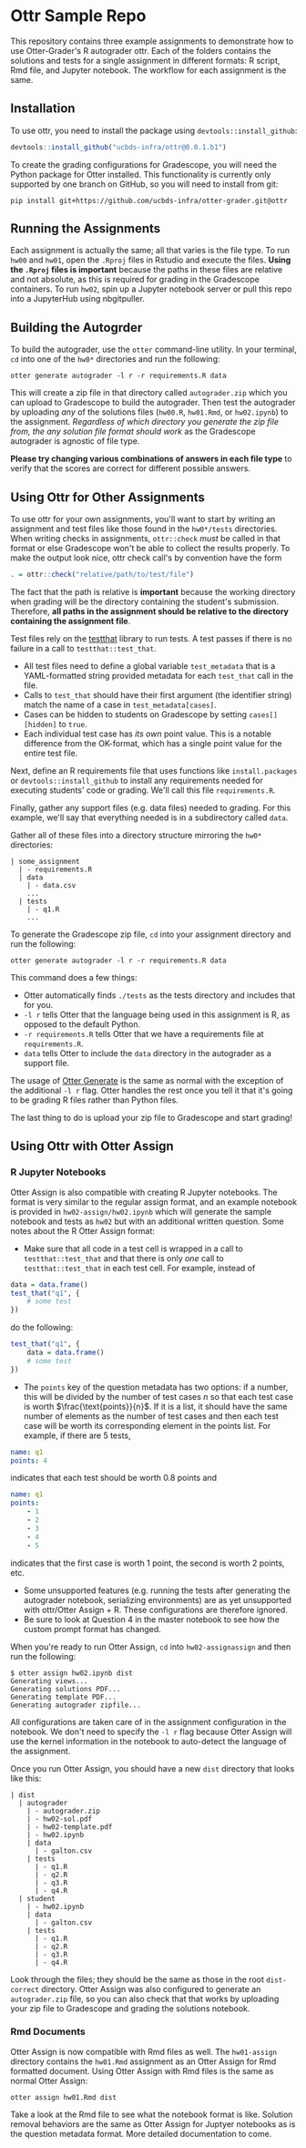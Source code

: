 # Ottr Sample Repo

This repository contains three example assignments to demonstrate how to use Otter-Grader's R autograder ottr. Each of the folders contains the solutions and tests for a single assignment in different formats: R script, Rmd file, and Jupyter notebook. The workflow for each assignment is the same.

## Installation

To use ottr, you need to install the package using `devtools::install_github`:

```r
devtools::install_github("ucbds-infra/ottr@0.0.1.b1")
```

To create the grading configurations for Gradescope, you will need the Python package for Otter installed. This functionality is currently only supported by one branch on GitHub, so you will need to install from git:

```console
pip install git+https://github.com/ucbds-infra/otter-grader.git@ottr
```

## Running the Assignments

Each assignment is actually the same; all that varies is the file type. To run `hw00` and `hw01`, open the `.Rproj` files in Rstudio and execute the files. **Using the `.Rproj` files is important** because the paths in these files are relative and not absolute, as this is required for grading in the Gradescope containers. To run `hw02`, spin up a Jupyter notebook server or pull this repo into a JupyterHub using nbgitpuller.

## Building the Autogrder

To build the autograder, use the `otter` command-line utility. In your terminal, `cd` into one of the `hw0*` directories and run the following:

```console
otter generate autograder -l r -r requirements.R data
```

This will create a zip file in that directory called `autograder.zip` which you can upload to Gradescope to build the autograder. Then test the autograder by uploading _any_ of the solutions files (`hw00.R`, `hw01.Rmd`, or `hw02.ipynb`) to the assignment. _Regardless of which directory you generate the zip file from, the any solution file format should work_ as the Gradescope autograder is agnostic of file type.

**Please try changing various combinations of answers in each file type** to verify that the scores are correct for different possible answers.

## Using Ottr for Other Assignments

To use ottr for your own assignments, you'll want to start by writing an assignment and test files like those found in the `hw0*/tests` directories. When writing checks in assignments, `ottr::check` _must_ be called in that format or else Gradescope won't be able to collect the results properly. To make the output look nice, ottr check call's by convention have the form

```r
. = ottr::check("relative/path/to/test/file")
```

The fact that the path is relative is **important** because the working directory when grading will be the directory containing the student's submission. Therefore, **all paths in the assignment should be relative to the directory containing the assignment file**.

Test files rely on the [testthat](https://testthat.r-lib.org/) library to run tests. A test passes if there is no failure in a call to `testthat::test_that`.

* All test files need to define a global variable `test_metadata` that is a YAML-formatted string provided metadata for each `test_that` call in the file.
* Calls to `test_that` should have their first argument (the identifier string) match the name of a case in `test_metadata[cases]`.
* Cases can be hidden to students on Gradescope by setting `cases[][hidden]` to `true`.
* Each individual test case has _its own_ point value. This is a notable difference from the OK-format, which has a single point value for the entire test file.

Next, define an R requirements file that uses functions like `install.packages` or `devtools::install_github` to install any requirements needed for executing students' code or grading. We'll call this file `requirements.R`. 

Finally, gather any support files (e.g. data files) needed to grading. For this example, we'll say that everything needed is in a subdirectory called `data`.

Gather all of these files into a directory structure mirroring the `hw0*` directories:

```
| some_assignment
  | - requirements.R
  | data
    | - data.csv
    ...
  | tests
    | - q1.R
    ...
```

To generate the Gradescope zip file, `cd` into your assignment directory and run the following:

```console
otter generate autograder -l r -r requirements.R data
```

This command does a few things:

* Otter automatically finds `./tests` as the tests directory and includes that for you.
* `-l r` tells Otter that the language being used in this assignment is R, as opposed to the default Python.
* `-r requirements.R` tells Otter that we have a requirements file at `requirements.R`.
* `data` tells Otter to include the `data` directory in the autograder as a support file.

The usage of [Otter Generate](https://otter-grader.readthedocs.io/en/beta/otter_generate.html) is the same as normal with the exception of the additional `-l r` flag. Otter handles the rest once you tell it that it's going to be grading R files rather than Python files.

The last thing to do is upload your zip file to Gradescope and start grading!

## Using Ottr with Otter Assign

### R Jupyter Notebooks

Otter Assign is also compatible with creating R Jupyter notebooks. The format is very similar to the regular assign format, and an example notebook is provided in `hw02-assign/hw02.ipynb` which will generate the sample notebook and tests as `hw02` but with an additional written question. Some notes about the R Otter Assign format:

* Make sure that all code in a test cell is wrapped in a call to `testthat::test_that` and that there is only _one_ call to `testthat::test_that` in each test cell. For example, instead of

```r
data = data.frame()
test_that("q1", {
    # some test
})
```

do the following:

```r
test_that("q1", {
    data = data.frame()
    # some test
})
```

* The `points` key of the question metadata has two options: if a number, this will be divided by the number of test cases $n$ so that each test case is worth $\frac{\text{points}}{n}$. If it is a list, it should have the same number of elements as the number of test cases and then each test case will be worth its corresponding element in the points list. For example, if there are 5 tests,

```yaml
name: q1
points: 4
```

indicates that each test should be worth 0.8 points and

```yaml
name: q1
points:
    - 1
    - 2
    - 3
    - 4
    - 5
```

indicates that the first case is worth 1 point, the second is worth 2 points, etc.

* Some unsupported features (e.g. running the tests after generating the autograder notebook, serializing environments) are as yet unsupported with ottr/Otter Assign + R. These configurations are therefore ignored.
* Be sure to look at Question 4 in the master notebook to see how the custom prompt format has changed.

When you're ready to run Otter Assign, `cd` into `hw02-assignassign` and then run the following:

```console
$ otter assign hw02.ipynb dist
Generating views...
Generating solutions PDF...
Generating template PDF...
Generating autograder zipfile...
```

All configurations are taken care of in the assignment configuration in the notebook. We don't need to specify the `-l r` flag because Otter Assign will use the kernel information in the notebook to auto-detect the language of the assignment.

Once you run Otter Assign, you should have a new `dist` directory that looks like this:

```
| dist
  | autograder
    | - autograder.zip
    | - hw02-sol.pdf
    | - hw02-template.pdf
    | - hw02.ipynb
    | data
      | - galton.csv
    | tests
      | - q1.R
      | - q2.R
      | - q3.R
      | - q4.R
  | student
    | - hw02.ipynb
    | data
      | - galton.csv
    | tests
      | - q1.R
      | - q2.R
      | - q3.R
      | - q4.R
```

Look through the files; they should be the same as those in the root `dist-correct` directory. Otter Assign was also configured to generate an `autograder.zip` file, so you can also check that that works by uploading your zip file to Gradescope and grading the solutions notebook.

### Rmd Documents

Otter Assign is now compatible with Rmd files as well. The `hw01-assign` directory contains the `hw01.Rmd` assignment as an Otter Assign for Rmd formatted document. Using Otter Assign with Rmd files is the same as normal Otter Assign:

```console
otter assign hw01.Rmd dist
```

Take a look at the Rmd file to see what the notebook format is like. Solution removal behaviors are the same as Otter Assign for Juptyer notebooks as is the question metadata format. More detailed documentation to come.
